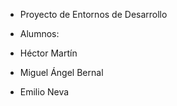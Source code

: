 - Proyecto de Entornos de Desarrollo
- Alumnos:

-   Héctor Martín 
-   Miguel Ángel Bernal 
-   Emilio Neva
